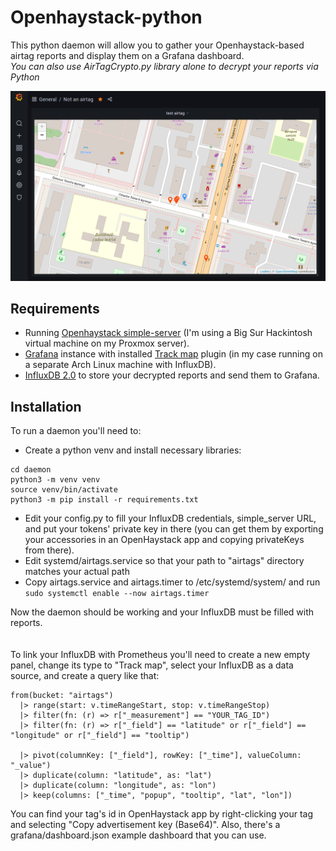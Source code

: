 # Openhaystack-python

This python daemon will allow you to gather your Openhaystack-based airtag reports and display them on a Grafana dashboard. \
_You can also use AirTagCrypto.py library alone to decrypt your reports via Python_

![Demo](demo.png)

## Requirements
- Running [Openhaystack simple-server](https://github.com/Sn0wfreezeDev/openhaystack/tree/simple_server) (I'm using a Big Sur Hackintosh virtual machine on my Proxmox server).
- [Grafana](https://grafana.com/) instance with installed [Track map](https://github.com/alexandrainst/alexandra-trackmap-panel) plugin (in my case running on a separate Arch Linux machine with InfluxDB). 
- [InfluxDB 2.0](https://www.influxdata.com/) to store your decrypted reports and send them to Grafana.

## Installation
To run a daemon you'll need to:
- Create a python venv and install necessary libraries:
```shell
cd daemon
python3 -m venv venv
source venv/bin/activate
python3 -m pip install -r requirements.txt
```
- Edit your config.py to fill your InfluxDB credentials, simple_server URL, and put your tokens' private key in there (you can get them by exporting your accessories in an OpenHaystack app and copying privateKeys from there).
- Edit systemd/airtags.service so that your path to "airtags" directory matches your actual path
- Copy airtags.service and airtags.timer to /etc/systemd/system/ and run `sudo systemctl enable --now airtags.timer`

Now the daemon should be working and your InfluxDB must be filled with reports.
\
\
\
To link your InfluxDB with Prometheus you'll need to create a new empty panel, change its type to "Track map", select your InfluxDB as a data source, and create a query like that:
```
from(bucket: "airtags")
  |> range(start: v.timeRangeStart, stop: v.timeRangeStop)
  |> filter(fn: (r) => r["_measurement"] == "YOUR_TAG_ID")
  |> filter(fn: (r) => r["_field"] == "latitude" or r["_field"] == "longitude" or r["_field"] == "tooltip")

  |> pivot(columnKey: ["_field"], rowKey: ["_time"], valueColumn: "_value")
  |> duplicate(column: "latitude", as: "lat")
  |> duplicate(column: "longitude", as: "lon")
  |> keep(columns: ["_time", "popup", "tooltip", "lat", "lon"])
```
You can find your tag's id in OpenHaystack app by right-clicking your tag and selecting "Copy advertisement key (Base64)". Also, there's a grafana/dashboard.json example dashboard that you can use.
